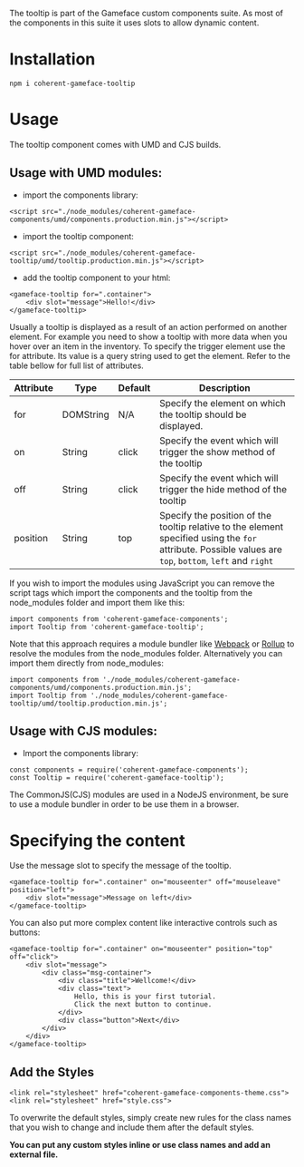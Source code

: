 <!--Copyright (c) Coherent Labs AD. All rights reserved. Licensed under the MIT License. See License.txt in the project root for license information. -->
The tooltip is part of the Gameface custom components suite. As most of the components in this suite it uses slots to allow dynamic content.

Installation
===================

`npm i coherent-gameface-tooltip`

Usage
===================
The tooltip component comes with UMD and CJS builds.

## Usage with UMD modules:

* import the components library:

~~~~{.html}
<script src="./node_modules/coherent-gameface-components/umd/components.production.min.js"></script>
~~~~

* import the tooltip component:

~~~~{.html}
<script src="./node_modules/coherent-gameface-tooltip/umd/tooltip.production.min.js"></script>
~~~~

* add the tooltip component to your html:

~~~~{.html}
<gameface-tooltip for=".container">
    <div slot="message">Hello!</div>
</gameface-tooltip>
~~~~

Usually a tooltip is displayed as a result of an action performed on another element. For example you need to show a tooltip with more data when you hover over an item in the inventory. To specify the trigger element use the for attribute. Its value is a query string used to get the element. Refer to the table bellow for full list of attributes.


| Attribute   | Type   | Default   | Description   |
|---|---|---|---|
|for|DOMString|N/A|Specify the element on which the tooltip should be displayed.|
|on|String|click|Specify the event which will trigger the show method of the tooltip |
|off|String|click|Specify the event which will trigger the hide method of the tooltip |
|position|String|top|Specify the position of the tooltip relative to the element specified using the `for` attribute. Possible values are `top`, `bottom`, `left` and `right`|


If you wish to import the modules using JavaScript you can remove the script tags
which import the components and the tooltip from the node_modules folder and import them like this:

~~~~{.js}
import components from 'coherent-gameface-components';
import Tooltip from 'coherent-gameface-tooltip';
~~~~

Note that this approach requires a module bundler like [Webpack](https://webpack.js.org/) or [Rollup](https://rollupjs.org/guide/en/) to resolve the
modules from the node_modules folder. Alternatively you can import them directly from node_modules:

~~~~{.js}
import components from './node_modules/coherent-gameface-components/umd/components.production.min.js';
import Tooltip from './node_modules/coherent-gameface-tooltip/umd/tooltip.production.min.js';
~~~~

## Usage with CJS modules:

* Import the components library:

~~~~{.js}
const components = require('coherent-gameface-components');
const Tooltip = require('coherent-gameface-tooltip');
~~~~

The CommonJS(CJS) modules are used in a NodeJS environment, be sure to use a module
bundler in order to be use them in a browser.


Specifying the content
=========================

Use the message slot to specify the message of the tooltip.

~~~~{.html}
<gameface-tooltip for=".container" on="mouseenter" off="mouseleave" position="left">
    <div slot="message">Message on left</div>
</gameface-tooltip>
~~~~

You can also put more complex content like interactive controls such as buttons:

~~~~{.html}
<gameface-tooltip for=".container" on="mouseenter" position="top" off="click">
    <div slot="message">
        <div class="msg-container">
            <div class="title">Wellcome!</div>
            <div class="text">
                Hello, this is your first tutorial.
                Click the next button to continue.
            </div>
            <div class="button">Next</div>
        </div>
    </div>
</gameface-tooltip>
~~~~


## Add the Styles

~~~~{.css}
<link rel="stylesheet" href="coherent-gameface-components-theme.css">
<link rel="stylesheet" href="style.css">
~~~~

To overwrite the default styles, simply create new rules for the class names that
you wish to change and include them after the default styles.

**You can put any custom styles inline or use class names and add an external file.**